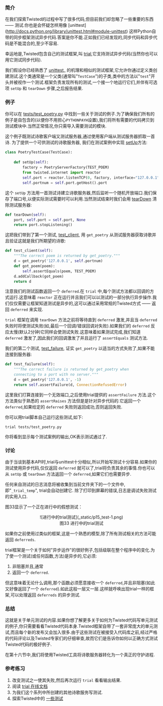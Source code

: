 
### 简介

在我们探索Twisted的过程中写了很多代码,但目前我们却忽略了一些重要的东西 —— 测试.你也是会怀疑怎样用像 [unittest] (http://docs.python.org/library/unittest.html#module-unittest) 这样Python自带的同步框架测试异步代码.答案是你不能.正如我们已经发现的,同步代码和异步代码是不能混合的,至少不容易.

幸运地是,Twisted包含自己的测试框架,叫 [trial](http://twistedmatrix.com/documents/current/core/howto/testing.html),它支持测试异步代码(当然你也可以用它测试同步代码).

我们假设你已经熟悉了 [unittest](http://docs.python.org/library/unittest.html#module-unittest)_ 的机理和相似的测试框架,它允许你通过定义类创建测试.这个类通常是一个父类(通常叫"`TestCase`")的子类,类中的方法以"`test`"开头并被视作一个测试.框架负责发现所有的测试,一个接一个地运行它们,并伴有可选项 `setUp` 和 `tearDown` 步骤,之后报告结果.

### 例子

你可以在 [tests/test_poetry.py](https://github.com/jdavisp3/twisted-intro/blob/master/tests/test_poetry.py#L1) 中找到一些关于测试的例子.为了确保我们所有的例子是自包含的(以便你不用担心`PYTHONPAYH`设置),我们将所有需要的代码拷贝到测试模块中.当然正常情况,你只需导入需要测试的模块.

这个例子既测试诗歌客户端又测试服务器,通过使用客户端从测试服务器抓取一首诗. 为了提供一个可供测试的诗歌服务器, 我们在测试案例中实现 [setUp](https://github.com/jdavisp3/twisted-intro/blob/master/tests/test_poetry.py#L70)方法:
```python
class PoetryTestCase(TestCase):

    def setUp(self):
        factory = PoetryServerFactory(TEST_POEM)
        from twisted.internet import reactor
        self.port = reactor.listenTCP(0, factory, interface="127.0.0.1")
        self.portnum = self.port.getHost().port
```
这个 `setUp` 方法用一首测试诗建立诗歌服务器,然后监听一个随机开放端口.我们保存了端口号,以便实际测试需要时可以利用.当然测试结束时我们会用 [tearDown](https://github.com/jdavisp3/twisted-intro/blob/master/tests/test_poetry.py#L76) 清除测试服务器:
```python
def tearDown(self):
    port, self.port = self.port, None
    return port.stopListening()
```
这把我们带到了第一个测试, [test_client](https://github.com/jdavisp3/twisted-intro/blob/master/tests/test_poetry.py#L80), 用 `get_poetry` 从测试服务器获取诗歌并且验证这就是我们所期望的诗歌:
```python
def test_client(self):
    """The correct poem is returned by get_poetry."""
    d = get_poetry('127.0.0.1', self.portnum)
    def got_poem(poem):
        self.assertEquals(poem, TEST_POEM)
    d.addCallback(got_poem)
    return d
```
注意我们的测试函数返回一个 `deferred`.在 `trial` 中,每个测试方法都以回调的方式运行.这意味着 `reactor` 正在运行并且我们可以以测试的一部分执行异步操作.我们仅仅需要让框架知道测试是异步的,这可以通过采用常规的Twisted方式 —— 返回 `deferred` 来实现.

`trial` 框架在调用 `tearDown` 方法之前将等待直到 `deferred` 激发,并且当 `deferred` 失败时将使测试失败(如,最后一个回调/错误回调对失败).如果我们的 `deferred` 反应太慢(默认2分钟)它同样会使测试失败.这意味着如果测试完成,我们知道 `deferred` 激发了,因此我们的回调激发了并且运行了 `assertEquals` 测试方法.

我们的第二个测试, [test_failure](https://github.com/jdavisp3/twisted-intro/blob/master/tests/test_poetry.py#L91), 证实 `get_poetry` 以适当的方式失败了,如果不能连接到服务器:
```python
def test_failure(self):
    """The correct failure is returned by get_poetry when
    connecting to a port with no server."""
    d = get_poetry('127.0.0.1', -1)
    return self.assertFailure(d, ConnectionRefusedError)
```
这里我们打算连接到一个无效端口,之后使用trial提供的 `assertFailure` 方法.这个方法类似于熟悉的 `assertRaises` 方法但是是针对异步代码的.它返回一个 `deferred`,如果给定的 `deferred` 失败则返回成功,否则返回失败.

你可以用trial脚本自己运行这些测试,如下:
```
trial tests/test_poetry.py
```
你将看到显示每个测试案例的输出,OK表示测试通过了.

### 讨论

由于当谈到基本API时,trial与unittest十分相似,所以开始写测试十分容易.如果你的测试使用异步代码,仅仅返回 `deferred` 就可以了,trial将负责其余的事情.你也可以从 `setUp` 或 `tearDown` 方法返回一个 `deferred`,如果它们也需要异步.

任何来自测试的日志消息将被收集到当前文件夹下的一个文件中,即"`_trial_temp`", trial会自动创建它. 除了打印到屏幕的错误,日志是调试失败测试的实用入口.

图33显示了一个正在进行中的假想测试：

<center>![进行中的trial测试](_static/p15_test-1.png)</center>
<center>图33 进行中的trial测试</center>

如果你之前使用过类似的框架,这是一个熟悉的模型,除了所有测试相关的方法可能返回 `deferreds`.

trial框架是一个关于如何"异步运作"的很好例子,包括级联在整个程序中的变化.为了使一个测试(或任何函数,方法)是异步的,它必须:

1. 非阻塞并且,通常
2. 返回一个 `deferred`.

但这意味着无论什么调用,那个函数必须愿意接收一个 `deferred`,并且非阻塞(如此又好像返回了一个 `deferred`).如此这般一层又一层.这样就呼唤出现trial一样的框架,可以处理返回 `deferreds` 的异步测试.

### 总结

这就是关于单元测试的内容.如果你想了解更多关于如何为Twisted代码写单元测试的例子,你只需要看看Twisted代码本身.Twisted框架自带了一套非常庞大的单元测试,而且每个新的发布又会加入很多.由于这些测试在被接受入代码库之前,经过严格的代码评论以及Twisted专家们的仔细审查,故而它们是告诉你如何以正确方式测试Twisted代码的极好例子.

在第十六节中,我们将使用Twisted工具将诗歌服务器转化为一个真正的守护进程.

### 参考练习

1. 改变测试之一使其失败,然后再次运行 `trial` 看看输出结果.
2. 阅读 [trial 在线文档](http://twistedmatrix.com/documents/current/core/howto/testing.html)
3. 为我们这个系列中所创建的其他诗歌服务写测试.
4. 探索Twisted中的 [一些测试](http://twistedmatrix.com/trac/browser/trunk/twisted/test)

